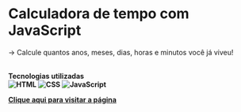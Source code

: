 # Calculadora de tempo com JavaScript
&rarr; Calcule quantos anos, meses, dias, horas e minutos você já viveu!<br><br>

<strong>Tecnologias utilizadas<strong><br>
<img src="https://img.shields.io/badge/html5-%23E34F26.svg?style=for-the-badge&logo=html5&logoColor=white" alt="HTML">
<img src="https://img.shields.io/badge/css3-%231572B6.svg?style=for-the-badge&logo=css3&logoColor=white" alt="CSS">
<img src="https://img.shields.io/badge/javascript-%23323330.svg?style=for-the-badge&logo=javascript&logoColor=%23F7DF1E" alt="JavaScript">
  
 [Clique aqui para visitar a página](https://milenaemmert.github.io/dias-meses-anos-vividos/)
